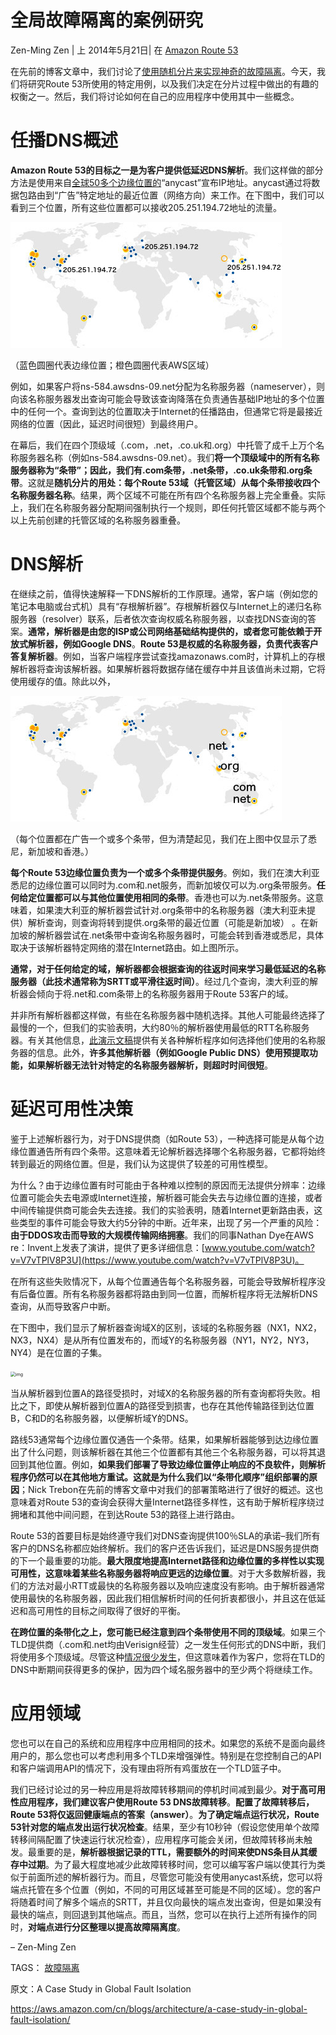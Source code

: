 # 全局故障隔离的案例研究

Zen-Ming Zen | 上 2014年5月21日| 在 [Amazon Route 53](https://aws.amazon.com/blogs/architecture/category/networking-content-delivery/amazon-route-53/)

在先前的博客文章中，我们讨论了[使用随机分片来实现神奇的故障隔离](https://aws.amazon.com/blogs/architecture/shuffle-sharding-massive-and-magical-fault-isolation)。今天，我们将研究Route 53所使用的特定用例，以及我们决定在分片过程中做出的有趣的权衡之一。然后，我们将讨论如何在自己的应用程序中使用其中一些概念。

# 任播DNS概述

**Amazon Route 53的目标之一是为客户提供低延迟DNS解析**。我们这样做的部分方法是使用来自[全球50多个边缘位置的](https://aws.amazon.com/about-aws/global-infrastructure/regional-product-services/)“anycast”宣布IP地址。anycast通过将数据包路由到“广告”特定地址的最近位置（网络方向）来工作。在下图中，我们可以看到三个位置，所有这些位置都可以接收205.251.194.72地址的流量。

![img](images/a-case-study-in-global-fault-isolation-blog-figure-1.png)

（蓝色圆圈代表边缘位置；橙色圆圈代表AWS区域）

例如，如果客户将ns-584.awsdns-09.net分配为名称服务器（nameserver），则向该名称服务器发出查询可能会导致该查询降落在负责通告基础IP地址的多个位置中的任何一个。查询到达的位置取决于Internet的任播路由，但通常它将是最接近网络的位置（因此，延迟时间很短）到最终用户。

在幕后，我们在四个顶级域（.com，.net，.co.uk和.org）中托管了成千上万个名称服务器名称（例如ns-584.awsdns-09.net）。我们**将一个顶级域中的所有名称服务器称为“条带”；因此，我们有.com条带，.net条带，.co.uk条带和.org条带**。这就是**随机分片的用处：每个Route 53域（托管区域）从每个条带接收四个名称服务器名称**。结果，两个区域不可能在所有四个名称服务器上完全重叠。实际上，我们在名称服务器分配期间强制执行一个规则，即任何托管区域都不能与两个以上先前创建的托管区域的名称服务器重叠。

# DNS解析

在继续之前，值得快速解释一下DNS解析的工作原理。通常，客户端（例如您的笔记本电脑或台式机）具有“存根解析器”。存根解析器仅与Internet上的递归名称服务器（resolver）联系，后者依次查询权威名称服务器，以查找DNS查询的答案。**通常，解析器是由您的ISP或公司网络基础结构提供的，或者您可能依赖于开放式解析器，例如Google DNS**。**Route 53是权威的名称服务器，负责代表客户答复解析器**。例如，当客户端程序尝试查找amazonaws.com时，计算机上的存根解析器将查询该解析器。如果解析器将数据存储在缓存中并且该值尚未过期，它将使用缓存的值。除此以外，

![img](images/a-case-study-in-global-fault-isolation-blog-figure-2.png)

（每个位置都在广告一个或多个条带，但为清楚起见，我们在上图中仅显示了悉尼，新加坡和香港。）

**每个Route 53边缘位置负责为一个或多个条带提供服务**。例如，我们在澳大利亚悉尼的边缘位置可以同时为.com和.net服务，而新加坡仅可以为.org条带服务。**任何给定位置都可以与其他位置使用相同的条带**。香港也可以为.net条带服务。这意味着，如果澳大利亚的解析器尝试针对.org条带中的名称服务器（澳大利亚未提供）解析查询，则查询将转到提供.org条带的最近位置（可能是新加坡） 。在新加坡的解析器尝试在.net条带中查询名称服务器时，可能会转到香港或悉尼，具体取决于该解析器特定网络的潜在Internet路由。如上图所示。

**通常，对于任何给定的域，解析器都会根据查询的往返时间来学习最低延迟的名称服务器（此技术通常称为SRTT或平滑往返时间）**。经过几个查询，澳大利亚的解析器会倾向于将.net和.com条带上的名称服务器用于Route 53客户的域。

并非所有解析器都这样做，有些在名称服务器中随机选择。其他人可能最终选择了最慢的一个，但我们的实验表明，大约80％的解析器使用最低的RTT名称服务器。有关其他信息，[此演示文稿](https://www.nanog.org/meetings/nanog54/presentations/Tuesday/Yu.pdf)提供有关各种解析程序如何选择他们使用的名称服务器的信息。此外，**许多其他解析器（例如Google Public DNS）使用预提取功能，如果解析器无法针对特定的名称服务器解析，则超时时间很短**。

# 延迟可用性决策

鉴于上述解析器行为，对于DNS提供商（如Route 53），一种选择可能是从每个边缘位置通告所有四个条带。这意味着无论解析器选择哪个名称服务器，它都将始终转到最近的网络位置。但是，我们认为这提供了较差的可用性模型。

为什么？由于边缘位置有时可能由于各种难以控制的原因而无法提供分辨率：边缘位置可能会失去电源或Internet连接，解析器可能会失去与边缘位置的连接，或者中间传输提供商可能会失去连接。我们的实验表明，随着Internet更新路由表，这些类型的事件可能会导致大约5分钟的中断。近年来，出现了另一个严重的风险：**由于DDOS攻击而导致的大规模传输网络拥塞**。我们的同事Nathan Dye在AWS re：Invent上发表了演讲，提供了更多详细信息：[www.youtube.com/watch?v=V7vTPlV8P3U](https://www.youtube.com/watch?v=V7vTPlV8P3U)。

在所有这些失败情况下，从每个位置通告每个名称服务器，可能会导致解析程序没有后备位置。所有名称服务器都将路由到同一位置，而解析程序将无法解析DNS查询，从而导致客户中断。

在下图中，我们显示了解析器查询域X的区别，该域的名称服务器（NX1，NX2，NX3，NX4）是从所有位置发布的，而域Y的名称服务器（NY1，NY2，NY3，NY4）是在位置的子集。

<img src="https://d2908q01vomqb2.cloudfront.net/fc074d501302eb2b93e2554793fcaf50b3bf7291/2017/10/03/a-case-study-in-global-fault-isolation-blog-figure-3-1024x672.png" alt="img" style="zoom:50%;" />

当从解析器到位置A的路径受损时，对域X的名称服务器的所有查询都将失败。相比之下，即使从解析器到位置A的路径受到损害，也存在其他传输路径到达位置B，C和D的名称服务器，以便解析域Y的DNS。

路线53通常每个边缘位置仅通告一个条带。结果，如果解析器能够到达边缘位置出了什么问题，则该解析器在其他三个位置都有其他三个名称服务器，可以将其退回到其他位置。例如，**如果我们部署了导致边缘位置停止响应的不良软件，则解析程序仍然可以在其他地方重试。这就是为什么我们以“条带化顺序”组织部署的原因**；Nick Trebon在先前的博客文章中对我们的部署策略进行了很好的概述。这也意味着对Route 53的查询会获得大量Internet路径多样性，这有助于解析程序绕过拥堵和其他中间问题，在到达Route 53的路径上进行路由。

Route 53的首要目标是始终遵守我们对DNS查询提供100％SLA的承诺–我们所有客户的DNS名称都应始终解析。我们的客户还告诉我们，延迟是DNS服务提供商的下一个最重要的功能。**最大限度地提高Internet路径和边缘位置的多样性以实现可用性，这意味着某些名称服务器将响应更远的边缘位置**。对于大多数解析器，我们的方法对最小RTT或最快的名称服务器以及响应速度没有影响。由于解析器通常使用最快的名称服务器，因此我们相信解析时间的任何折衷都很小，并且这在低延迟和高可用性的目标之间取得了很好的平衡。

**在跨位置的条带化之上，您可能已经注意到四个条带使用不同的顶级域**。如果三个TLD提供商（.com和.net均由Verisign经营）之一发生任何形式的DNS中断，我们将使用多个顶级域。尽管这种[情况很少发生](https://isc.sans.edu/diary/.de+TLD+Outage/8779)，但这意味着作为客户，您将在TLD的DNS中断期间获得更多的保护，因为四个域名服务器中的至少两个将继续工作。

# 应用领域

您也可以在自己的系统和应用程序中应用相同的技术。如果您的系统不是面向最终用户的，那么您也可以考虑利用多个TLD来增强弹性。特别是在您控制自己的API和客户端调用API的情况下，没有理由将所有鸡蛋放在一个TLD篮子中。

我们已经讨论过的另一种应用是将故障转移期间的停机时间减到最少。**对于高可用性应用程序，我们建议客户使用Route 53 DNS故障转移**。**配置了故障转移后，Route 53将仅返回健康端点的答案（answer）**。**为了确定端点运行状况，Route 53针对您的端点发出运行状况检查**。结果，至少有10秒钟（假设您使用单个故障转移间隔配置了快速运行状况检查），应用程序可能会关闭，但故障转移尚未触发。最重要的是，**解析器根据记录的TTL，需要额外的时间来使DNS条目从其缓存中过期**。为了最大程度地减少此故障转移时间，您可以编写客户端以使其行为类似于前面所述的解析器行为。而且，尽管您可能没有使用anycast系统，您可以将端点托管在多个位置（例如，不同的可用区域甚至可能是不同的区域）。您的客户将随着时间了解多个端点的SRTT，并且仅向最快的端点发出查询，但是如果没有最快的端点，则回退到其他端点。而且，当然，您可以在执行上述所有操作的同时，**对端点进行分区整理以提高故障隔离度**。

– Zen-Ming Zen

TAGS： [故障隔离](https://aws.amazon.com/blogs/architecture/tag/fault-isolation/)



原文：A Case Study in Global Fault Isolation

https://aws.amazon.com/cn/blogs/architecture/a-case-study-in-global-fault-isolation/